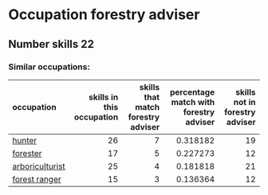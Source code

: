 # Occupation forestry adviser
## Number skills 22
### Similar occupations:
| occupation                            |   skills in this occupation |   skills that match forestry adviser |   percentage match with forestry adviser |   skills not in forestry adviser |
|:--------------------------------------|----------------------------:|-------------------------------------:|-----------------------------------------:|---------------------------------:|
| [hunter](hunter.md)                   |                          26 |                                    7 |                                 0.318182 |                               19 |
| [forester](forester.md)               |                          17 |                                    5 |                                 0.227273 |                               12 |
| [arboriculturist](arboriculturist.md) |                          25 |                                    4 |                                 0.181818 |                               21 |
| [forest ranger](forest_ranger.md)     |                          15 |                                    3 |                                 0.136364 |                               12 |
